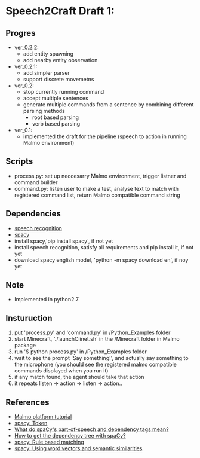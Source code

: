 # Speech2Craft Draft 1:

## Progres
- ver_0.2.2:
	- add entity spawning
	- add nearby entity observation
- ver_0.2.1:
	- add simpler parser
	- support discrete movemetns
- ver_0.2:
	- stop currently running command
	- accept multiple sentences
	- generate multiple commands from a sentence by combining different parsing methods
		- root based parsing
		- verb based parsing
- ver_0.1:
	- implemented the draft for the pipeline (speech to action in running Malmo environment)

## Scripts
- process.py: set up neccesarry Malmo environment, trigger listner and command builder
- command.py: listen user to make a test, analyse text to match with registered command list, return Malmo compatible command string 

## Dependencies
- [speech recognition](https://pypi.python.org/pypi/SpeechRecognition/)
- [spacy](https://spacy.io/docs/usage/)
- install spacy,'pip install spacy', if not yet
- install speech recognition, satisfy all requirements and pip install it, if not yet
- download spacy english model, 'python -m spacy download en', if noy yet

## Note
- Implemented in python2.7

## Insturuction
1. put 'process.py' and 'command.py' in /Python_Examples folder
2. start Minecraft, './launchClinet.sh' in the /Minecraft folder in Malmo package
3. run '$ python process.py' in /Python_Examples folder
4. wait to see the prompt 'Say something!', and actually say something to the microphone (you should see the registered malmo compatible commands displayed when you run it)
5. if any match found, the agent should take that action
6. it repeats listen -> action -> listen -> action..

## References
- [Malmo platform tutorial](https://github.com/Microsoft/malmo/blob/master/Malmo/samples/Python_examples/Tutorial.pdf)
- [spacy: Token](https://spacy.io/docs/api/token)
- [What do spaCy's part-of-speech and dependency tags mean?](http://stackoverflow.com/questions/40288323/what-do-spacys-part-of-speech-and-dependency-tags-mean)
- [How to get the dependency tree with spaCy?](http://stackoverflow.com/questions/36610179/how-to-get-the-dependency-tree-with-spacy)
- [spacy: Rule based matching](https://spacy.io/docs/usage/rule-based-matching)
- [spacy: Using word vectors and semantic similarities](https://spacy.io/docs/usage/word-vectors-similarities)